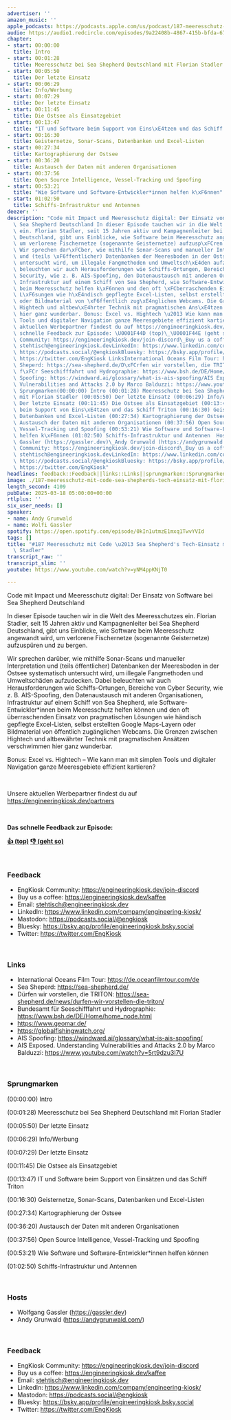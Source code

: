 ```yaml
---
advertiser: ''
amazon_music: ''
apple_podcasts: https://podcasts.apple.com/us/podcast/187-meeresschutz-mit-code-sea-shepherds-tech-einsatz/id1603082924?i=1000699594518&uo=4
audio: https://audio1.redcircle.com/episodes/9a22408b-4867-415b-bfda-67fabb145eb3/stream.mp3
chapter:
- start: 00:00:00
  title: Intro
- start: 00:01:28
  title: Meeresschutz bei Sea Shepherd Deutschland mit Florian Stadler
- start: 00:05:50
  title: Der letzte Einsatz
- start: 00:06:29
  title: Info/Werbung
- start: 00:07:29
  title: Der letzte Einsatz
- start: 00:11:45
  title: Die Ostsee als Einsatzgebiet
- start: 00:13:47
  title: "IT und Software beim Support von Eins\xE4tzen und das Schiff Triton"
- start: 00:16:30
  title: Geisternetze, Sonar-Scans, Datenbanken und Excel-Listen
- start: 00:27:34
  title: Kartographierung der Ostsee
- start: 00:36:20
  title: Austausch der Daten mit anderen Organisationen
- start: 00:37:56
  title: Open Source Intelligence, Vessel-Tracking und Spoofing
- start: 00:53:21
  title: "Wie Software und Software-Entwickler*innen helfen k\xF6nnen"
- start: 01:02:50
  title: Schiffs-Infrastruktur und Antennen
deezer: ''
description: "Code mit Impact und Meeresschutz digital: Der Einsatz von Software bei\
  \ Sea Shepherd Deutschland In dieser Episode tauchen wir in die Welt des Meeresschutzes\
  \ ein. Florian Stadler, seit 15 Jahren aktiv und Kampagnenleiter bei Sea Shepherd\
  \ Deutschland, gibt uns Einblicke, wie Software beim Meeresschutz angewandt wird,\
  \ um verlorene Fischernetze (sogenannte Geisternetze) aufzusp\xFCren und zu bergen.\
  \ Wir sprechen dar\xFCber, wie mithilfe Sonar-Scans und manueller Interpretation\
  \ und (teils \xF6ffentlicher) Datenbanken der Meeresboden in der Ostsee systematisch\
  \ untersucht wird, um illegale Fangmethoden und Umweltsch\xE4den aufzudecken. Dabei\
  \ beleuchten wir auch Herausforderungen wie Schiffs-Ortungen, Bereiche von Cyber\
  \ Security, wie z. B. AIS-Spoofing, den Datenaustausch mit anderen Organisationen,\
  \ Infrastruktur auf einem Schiff von Sea Shepherd, wie Software-Entwickler*innen\
  \ beim Meeresschutz helfen k\xF6nnen und den oft \xFCberraschenden Einsatz von pragmatischen\
  \ L\xF6sungen wie h\xE4ndisch gepflegte Excel-Listen, selbst erstellten Google Maps-Layern\
  \ oder Bildmaterial von \xF6ffentlich zug\xE4nglichen Webcams. Die Grenzen zwischen\
  \ Hightech und altbew\xE4hrter Technik mit pragmatischen Ans\xE4tzen verschwimmen\
  \ hier ganz wunderbar. Bonus: Excel vs. Hightech \u2013 Wie kann man mit simplen\
  \ Tools und digitaler Navigation ganze Meeresgebiete effizient kartieren?  Unsere\
  \ aktuellen Werbepartner findest du auf https://engineeringkiosk.dev/partners  Das\
  \ schnelle Feedback zur Episode: \U0001F44D (top)\_\U0001F44E (geht so)  FeedbackEngKiosk\
  \ Community: https://engineeringkiosk.dev/join-discord\_Buy us a coffee: https://engineeringkiosk.dev/kaffeeEmail:\
  \ stehtisch@engineeringkiosk.devLinkedIn: https://www.linkedin.com/company/engineering-kiosk/Mastodon:\
  \ https://podcasts.social/@engkioskBluesky: https://bsky.app/profile/engineeringkiosk.bsky.socialTwitter:\
  \ https://twitter.com/EngKiosk LinksInternational Oceans Film Tour: https://de.oceanfilmtour.com/deSea\
  \ Sheperd: https://sea-shepherd.de/D\xFCrfen wir vorstellen, die TRITON: https://sea-shepherd.de/news/durfen-wir-vorstellen-die-triton/Bundesamt\
  \ f\xFCr Seeschifffahrt und Hydrographie: https://www.bsh.de/DE/Home/home_node.htmlhttps://www.geomar.de/https://globalfishingwatch.org/AIS\
  \ Spoofing: https://windward.ai/glossary/what-is-ais-spoofing/AIS Exposed. Understanding\
  \ Vulnerabilities and Attacks 2.0 by Marco Balduzzi: https://www.youtube.com/watch?v=5rt9dzu3I7U\
  \ Sprungmarken(00:00:00) Intro (00:01:28) Meeresschutz bei Sea Shepherd Deutschland\
  \ mit Florian Stadler (00:05:50) Der letzte Einsatz (00:06:29) Info/Werbung (00:07:29)\
  \ Der letzte Einsatz (00:11:45) Die Ostsee als Einsatzgebiet (00:13:47) IT und Software\
  \ beim Support von Eins\xE4tzen und das Schiff Triton (00:16:30) Geisternetze, Sonar-Scans,\
  \ Datenbanken und Excel-Listen (00:27:34) Kartographierung der Ostsee (00:36:20)\
  \ Austausch der Daten mit anderen Organisationen (00:37:56) Open Source Intelligence,\
  \ Vessel-Tracking und Spoofing (00:53:21) Wie Software und Software-Entwickler*innen\
  \ helfen k\xF6nnen (01:02:50) Schiffs-Infrastruktur und Antennen  HostsWolfgang\
  \ Gassler (https://gassler.dev)\_Andy Grunwald (https://andygrunwald.com/) FeedbackEngKiosk\
  \ Community: https://engineeringkiosk.dev/join-discord\_Buy us a coffee: https://engineeringkiosk.dev/kaffeeEmail:\
  \ stehtisch@engineeringkiosk.devLinkedIn: https://www.linkedin.com/company/engineering-kiosk/Mastodon:\
  \ https://podcasts.social/@engkioskBluesky: https://bsky.app/profile/engineeringkiosk.bsky.socialTwitter:\
  \ https://twitter.com/EngKiosk"
headlines: feedback::Feedback||links::Links||sprungmarken::Sprungmarken||hosts::Hosts
image: ./187-meeresschutz-mit-code-sea-shepherds-tech-einsatz-mit-florian-stadler.jpg
length_second: 4109
pubDate: 2025-03-18 05:00:00+00:00
rtlplus: ''
six_user_needs: []
speaker:
- name: Andy Grunwald
- name: Wolfi Gassler
spotify: https://open.spotify.com/episode/0kIn1utmzE1mxq1TwvYVId
tags: []
title: "#187 Meeresschutz mit Code \u2013 Sea Shepherd's Tech-Einsatz mit Florian\
  \ Stadler"
transcript_raw: ''
transcript_slim: ''
youtube: https://www.youtube.com/watch?v=yNM4ppKNjT0

---
```

<p>Code mit Impact und Meeresschutz digital: Der Einsatz von Software bei Sea Shepherd Deutschland</p><p>In dieser Episode tauchen wir in die Welt des Meeresschutzes ein. Florian Stadler, seit 15 Jahren aktiv und Kampagnenleiter bei Sea Shepherd Deutschland, gibt uns Einblicke, wie Software beim Meeresschutz angewandt wird, um verlorene Fischernetze (sogenannte Geisternetze) aufzuspüren und zu bergen.</p><p>Wir sprechen darüber, wie mithilfe Sonar-Scans und manueller Interpretation und (teils öffentlicher) Datenbanken der Meeresboden in der Ostsee systematisch untersucht wird, um illegale Fangmethoden und Umweltschäden aufzudecken. Dabei beleuchten wir auch Herausforderungen wie Schiffs-Ortungen, Bereiche von Cyber Security, wie z. B. AIS-Spoofing, den Datenaustausch mit anderen Organisationen, Infrastruktur auf einem Schiff von Sea Shepherd, wie Software-Entwickler*innen beim Meeresschutz helfen können und den oft überraschenden Einsatz von pragmatischen Lösungen wie händisch gepflegte Excel-Listen, selbst erstellten Google Maps-Layern oder Bildmaterial von öffentlich zugänglichen Webcams. Die Grenzen zwischen Hightech und altbewährter Technik mit pragmatischen Ansätzen verschwimmen hier ganz wunderbar.</p><p>Bonus: Excel vs. Hightech – Wie kann man mit simplen Tools und digitaler Navigation ganze Meeresgebiete effizient kartieren?</p><p><br></p><p>Unsere aktuellen Werbepartner findest du auf <a href="https://engineeringkiosk.dev/partners">https://engineeringkiosk.dev/partners</a></p><p><br></p><p><strong>Das schnelle Feedback zur Episode:</strong></p><p><a href="https://api.openpodcast.dev/feedback/187/upvote" rel="nofollow"><strong>👍 (top)</strong></a><strong> </strong><a href="https://api.openpodcast.dev/feedback/187/downvote" rel="nofollow"><strong>👎 (geht so)</strong></a></p><p><br></p><h3 id="feedback">Feedback</h3><ul><li>EngKiosk Community: <a href="https://engineeringkiosk.dev/join-discord">https://engineeringkiosk.dev/join-discord</a> </li><li>Buy us a coffee: <a href="https://engineeringkiosk.dev/kaffee">https://engineeringkiosk.dev/kaffee</a></li><li>Email: <a href="mailto:stehtisch@engineeringkiosk.dev" rel="nofollow">stehtisch@engineeringkiosk.dev</a></li><li>LinkedIn: <a href="https://www.linkedin.com/company/engineering-kiosk/" rel="nofollow">https://www.linkedin.com/company/engineering-kiosk/</a></li><li>Mastodon: <a href="https://podcasts.social/@engkiosk" rel="nofollow">https://podcasts.social/@engkiosk</a></li><li>Bluesky: <a href="https://bsky.app/profile/engineeringkiosk.bsky.social" rel="nofollow">https://bsky.app/profile/engineeringkiosk.bsky.social</a></li><li>Twitter: <a href="https://twitter.com/EngKiosk" rel="nofollow">https://twitter.com/EngKiosk</a></li></ul><p><br></p><h3 id="links">Links</h3><ul><li>International Oceans Film Tour: <a href="https://de.oceanfilmtour.com/de" rel="nofollow">https://de.oceanfilmtour.com/de</a></li><li>Sea Sheperd: <a href="https://sea-shepherd.de/" rel="nofollow">https://sea-shepherd.de/</a></li><li>Dürfen wir vorstellen, die TRITON: <a href="https://sea-shepherd.de/news/durfen-wir-vorstellen-die-triton/" rel="nofollow">https://sea-shepherd.de/news/durfen-wir-vorstellen-die-triton/</a></li><li>Bundesamt für Seeschifffahrt und Hydrographie: <a href="https://www.bsh.de/DE/Home/home_node.html" rel="nofollow">https://www.bsh.de/DE/Home/home_node.html</a></li><li><a href="https://www.geomar.de/" rel="nofollow">https://www.geomar.de/</a></li><li><a href="https://globalfishingwatch.org/" rel="nofollow">https://globalfishingwatch.org/</a></li><li>AIS Spoofing: <a href="https://windward.ai/glossary/what-is-ais-spoofing/" rel="nofollow">https://windward.ai/glossary/what-is-ais-spoofing/</a></li><li>AIS Exposed. Understanding Vulnerabilities and Attacks 2.0 by Marco Balduzzi: <a href="https://www.youtube.com/watch?v=5rt9dzu3I7U" rel="nofollow">https://www.youtube.com/watch?v=5rt9dzu3I7U</a></li></ul><p><br></p><h3 id="sprungmarken">Sprungmarken</h3><p>(00:00:00) Intro</p><p>(00:01:28) Meeresschutz bei Sea Shepherd Deutschland mit Florian Stadler</p><p>(00:05:50) Der letzte Einsatz</p><p>(00:06:29) Info/Werbung</p><p>(00:07:29) Der letzte Einsatz</p><p>(00:11:45) Die Ostsee als Einsatzgebiet</p><p>(00:13:47) IT und Software beim Support von Einsätzen und das Schiff Triton</p><p>(00:16:30) Geisternetze, Sonar-Scans, Datenbanken und Excel-Listen</p><p>(00:27:34) Kartographierung der Ostsee</p><p>(00:36:20) Austausch der Daten mit anderen Organisationen</p><p>(00:37:56) Open Source Intelligence, Vessel-Tracking und Spoofing</p><p>(00:53:21) Wie Software und Software-Entwickler*innen helfen können</p><p>(01:02:50) Schiffs-Infrastruktur und Antennen</p><p><br></p><h3 id="hosts">Hosts</h3><ul><li>Wolfgang Gassler (<a href="https://gassler.dev" rel="nofollow">https://gassler.dev</a>) </li><li>Andy Grunwald (<a href="https://andygrunwald.com/" rel="nofollow">https://andygrunwald.com/</a>)</li></ul><p><br></p><h3 id="feedback">Feedback</h3><ul><li>EngKiosk Community: <a href="https://engineeringkiosk.dev/join-discord">https://engineeringkiosk.dev/join-discord</a> </li><li>Buy us a coffee: <a href="https://engineeringkiosk.dev/kaffee">https://engineeringkiosk.dev/kaffee</a></li><li>Email: <a href="mailto:stehtisch@engineeringkiosk.dev" rel="nofollow">stehtisch@engineeringkiosk.dev</a></li><li>LinkedIn: <a href="https://www.linkedin.com/company/engineering-kiosk/" rel="nofollow">https://www.linkedin.com/company/engineering-kiosk/</a></li><li>Mastodon: <a href="https://podcasts.social/@engkiosk" rel="nofollow">https://podcasts.social/@engkiosk</a></li><li>Bluesky: <a href="https://bsky.app/profile/engineeringkiosk.bsky.social" rel="nofollow">https://bsky.app/profile/engineeringkiosk.bsky.social</a></li><li>Twitter: <a href="https://twitter.com/EngKiosk" rel="nofollow">https://twitter.com/EngKiosk</a></li></ul>